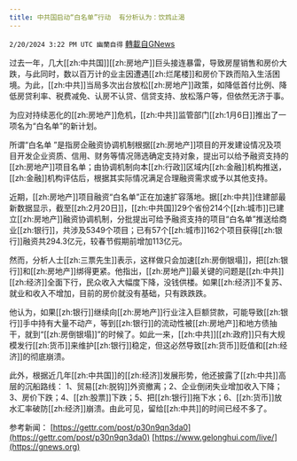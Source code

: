 ```yaml
---
title: 中共国启动“白名单”行动  有分析认为：饮鸩止渴
---
```

`2/20/2024 3:22 PM UTC 幽蘭自得` [轉載自GNews](https://gnews.org/articles/2326143)

         

过去一年，几大[[zh:中共国]][[zh:房地产]]巨头接连暴雷，导致房屋销售和房价大跌，与此同时，数以百万计的业主因遭遇[[zh:烂尾楼]]和房价下跌而陷入生活困境。为此，[[zh:中共]]当局多次出台放松[[zh:房地产]]政策，如降低首付比例、降低房贷利率、税费减免、认房不认贷、信贷支持、放松落户等，但依然无济于事。

为应对持续恶化的[[zh:房地产]]危机，[[zh:中共]]监管部门[[zh:1月6日]]推出了一项名为“白名单”的新计划。

所谓“白名单 ”是指房企融资协调机制根据[[zh:房地产]]项目的开发建设情况及项目开发企业资质、信用、财务等情况筛选确定支持对象，提出可以给予融资支持的[[zh:房地产]]项目名单；由协调机制向本[[zh:行政]]区域内[[zh:金融]]机构推送，[[zh:金融]]机构评估后，根据其实际情况满足合理融资需求或予以其他支持。

近期，[[zh:房地产]]项目融资“白名单”正在加速扩容落地。据[[zh:中共]]住建部最新数据显示，截至[[zh:2月20日]]，[[zh:中共国]]29个省份214个[[zh:城市]]已建立[[zh:房地产]]融资协调机制，分批提出可给予融资支持的项目“白名单”推送给商业[[zh:银行]]，共涉及5349个项目；已有57个[[zh:城市]]162个项目获得[[zh:银行]]融资共294.3亿元，较春节假期前增加113亿元。

然而，分析人士[[zh:三票先生]]表示，这样做只会加速[[zh:房倒银塌]]，把[[zh:银行]]和[[zh:房地产]]绑得更紧。他指出，[[zh:房地产]]最关键的问题是[[zh:中共]][[zh:经济]]全面下行，民众收入大幅度下降，没钱供楼。如果[[zh:经济]]不复苏、就业和收入不增加，目前的房价就没有基础，只有跌跌跌。

他认为，如果[[zh:银行]]继续向[[zh:房地产]]行业注入巨额贷款，可能导致[[zh:银行]]手中持有大量不动产，等到[[zh:银行]]的流动性被[[zh:房地产]]和地方债抽干，就到“[[zh:房倒银塌]]”的时候了。如此一来，[[zh:中共]][[zh:政府]]只有大规模发行[[zh:货币]]来维护[[zh:银行]]稳定，但这必然导致[[zh:货币]]贬值和[[zh:经济]]的彻底崩溃。

此外，根据近几年[[zh:中共国]]的[[zh:经济]]发展形势，他还披露了[[zh:中共]]高层的沉船路线： 1、贸易[[zh:脱钩]]外资撤离；2、企业倒闭失业增加收入下降；3、房价下跌；4、[[zh:股票]]下跌；5、把[[zh:银行]]拖下水；6、[[zh:货币]]放水汇率破防[[zh:经济]]崩溃。由此可见，留给[[zh:中共]]的时间已经不多了。


参考新闻：
[https://gettr.com/post/p30n9qn3da0](https://gettr.com/post/p30n9qn3da0)
[https://www.gelonghui.com/live/](https://gnews.org)

